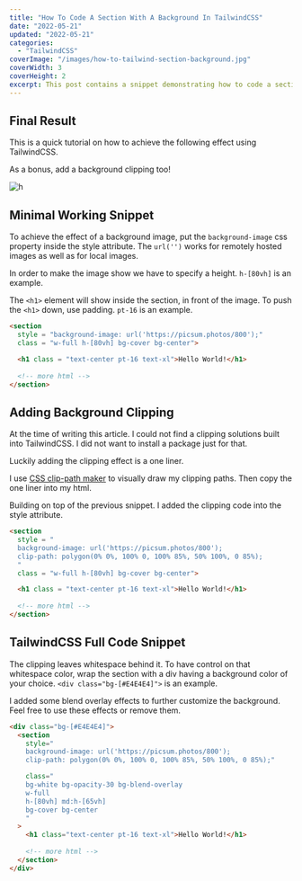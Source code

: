 ```yaml
---
title: "How To Code A Section With A Background In TailwindCSS"
date: "2022-05-21"
updated: "2022-05-21"
categories: 
  - "TailwindCSS"
coverImage: "/images/how-to-tailwind-section-background.jpg"
coverWidth: 3
coverHeight: 2
excerpt: This post contains a snippet demonstrating how to code a section with a background using TailwindCSS. As well as playing with overlay and clipping.
---
```


## Final Result
This is a quick tutorial on how to achieve the following effect using TailwindCSS.

As a bonus, add a background clipping too!

<img href="/" alt="h" src="/images/tailwind-section-bg-clipped.jpg" />

## Minimal Working Snippet
To achieve the effect of a background image, put the `background-image` css property inside the style attribute. The `url('')` works for remotely hosted images as well as for local images.

In order to make the image show we have to specify a height. `h-[80vh]` is an example.

The `<h1>` element will show inside the section, in front of the image. To push the `<h1>` down, use padding. `pt-16` is an example.

```html
<section
  style = "background-image: url('https://picsum.photos/800');"
  class = "w-full h-[80vh] bg-cover bg-center">

  <h1 class = "text-center pt-16 text-xl">Hello World!</h1>
    
  <!-- more html -->
</section>
```

## Adding Background Clipping

At the time of writing this article. I could not find a clipping solutions built into TailwindCSS. I did not want to install a package just for that.

Luckily adding the clipping effect is a one liner.

I use [CSS clip-path maker](https://bennettfeely.com/clippy/) to visually draw my clipping paths. Then copy the one liner into my html.

Building on top of the previous snippet. I added the clipping code into the style attribute.
```html
<section
  style = "
  background-image: url('https://picsum.photos/800');
  clip-path: polygon(0% 0%, 100% 0, 100% 85%, 50% 100%, 0 85%);
  "
  class = "w-full h-[80vh] bg-cover bg-center">

  <h1 class = "text-center pt-16 text-xl">Hello World!</h1>
    
  <!-- more html -->
</section>
```
## TailwindCSS Full Code Snippet
The clipping leaves whitespace behind it. To have control on that whitespace color, wrap the section with a div having a background color of your choice. `<div class="bg-[#E4E4E4]">` is an example.

I added some blend overlay effects to further customize the background. Feel free to use these effects or remove them.

```html
<div class="bg-[#E4E4E4]">
  <section
    style="
    background-image: url('https://picsum.photos/800');
    clip-path: polygon(0% 0%, 100% 0, 100% 85%, 50% 100%, 0 85%);"

    class="
    bg-white bg-opacity-30 bg-blend-overlay
    w-full
    h-[80vh] md:h-[65vh]
    bg-cover bg-center
    "
  >
    <h1 class="text-center pt-16 text-xl">Hello World!</h1>
    
    <!-- more html -->
  </section>
</div>
```